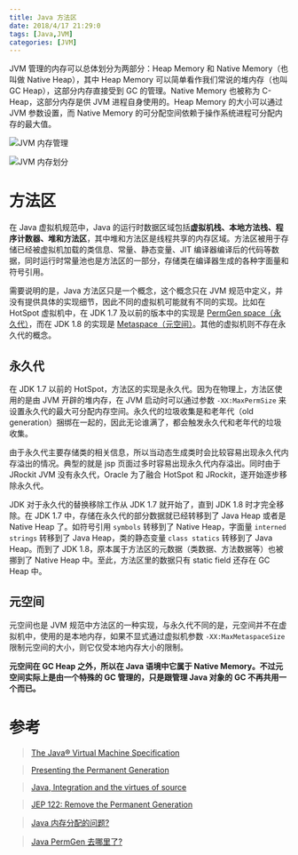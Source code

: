 ```yaml
---
title: Java 方法区
date: 2018/4/17 21:29:0
tags: [Java,JVM]
categories: [JVM]
---
```

JVM 管理的内存可以总体划分为两部分：Heap Memory 和 Native Memory（也叫做 Native Heap），其中 Heap Memory 可以简单看作我们常说的堆内存（也叫 GC Heap），这部分内存直接受到 GC 的管理。Native Memory 也被称为 C-Heap，这部分内存是供 JVM 进程自身使用的。Heap Memory 的大小可以通过 JVM 参数设置，而 Native Memory 的可分配空间依赖于操作系统进程可分配内存的最大值。  

<!--more-->

![JVM 内存管理](https://cdn.jsdelivr.net/gh/nekolr/image-hosting@201911242036/2019/07/12/gzM.png)

![JVM 内存划分](https://cdn.jsdelivr.net/gh/nekolr/image-hosting@201911242036/2019/07/12/VAD.png)

# 方法区
在 Java 虚拟机规范中，Java 的运行时数据区域包括**虚拟机栈、本地方法栈、程序计数器、堆和方法区**，其中堆和方法区是线程共享的内存区域。方法区被用于存储已经被虚拟机加载的类信息、常量、静态变量、JIT 编译器编译后的代码等数据，同时运行时常量池也是方法区的一部分，存储类在编译器生成的各种字面量和符号引用。

需要说明的是，Java 方法区只是一个概念，这个概念只在 JVM 规范中定义，并没有提供具体的实现细节，因此不同的虚拟机可能就有不同的实现。比如在 HotSpot 虚拟机中，在 JDK 1.7 及以前的版本中的实现是 [PermGen space（永久代）](https://plumbr.io/outofmemoryerror/permgen-space)，而在 JDK 1.8 的实现是 [Metaspace（元空间）](https://plumbr.io/outofmemoryerror/metaspace)。其他的虚拟机则不存在永久代的概念。

## 永久代
在 JDK 1.7 以前的 HotSpot，方法区的实现是永久代。因为在物理上，方法区使用的是由 JVM 开辟的堆内存，在 JVM 启动时可以通过参数 `-XX:MaxPermSize` 来设置永久代的最大可分配内存空间。永久代的垃圾收集是和老年代（old generation）捆绑在一起的，因此无论谁满了，都会触发永久代和老年代的垃圾收集。

由于永久代主要存储类的相关信息，所以当动态生成类时会比较容易出现永久代内存溢出的情况。典型的就是 jsp 页面过多时容易出现永久代内存溢出。同时由于 JRockit JVM 没有永久代，Oracle 为了融合 HotSpot 和 JRockit，遂开始逐步移除永久代。

JDK 对于永久代的替换移除工作从 JDK 1.7 就开始了，直到 JDK 1.8 时才完全移除。在 JDK 1.7 中，存储在永久代的部分数据就已经转移到了 Java Heap 或者是 Native Heap 了。如符号引用 `symbols` 转移到了 Native Heap，字面量 `interned strings` 转移到了 Java Heap，类的静态变量 `class statics` 转移到了 Java Heap。而到了 JDK 1.8，原本属于方法区的元数据（类数据、方法数据等）也被挪到了 Native Heap 中。至此，方法区里的数据只有 static field 还存在 GC Heap 中。

## 元空间
元空间也是 JVM 规范中方法区的一种实现，与永久代不同的是，元空间并不在虚拟机中，使用的是本地内存，如果不显式通过虚拟机参数 `-XX:MaxMetaspaceSize` 限制元空间的大小，则它仅受本地内存大小的限制。

**元空间在 GC Heap 之外，所以在 Java 语境中它属于 Native Memory。不过元空间实际上是由一个特殊的 GC 管理的，只是跟管理 Java 对象的 GC 不再共用一个而已。**

# 参考
> [The Java® Virtual Machine Specification](https://docs.oracle.com/javase/specs/jvms/se7/html/jvms-2.html#jvms-2.5.4)

>[Presenting the Permanent Generation](https://blogs.oracle.com/jonthecollector/presenting-the-permanent-generation)

> [Java, Integration and the virtues of source](https://sourcevirtues.com/2013/01/14/java-heap-space-and-native-heap-problems/)

> [JEP 122: Remove the Permanent Generation](http://openjdk.java.net/jeps/122)

> [Java 内存分配的问题?](https://www.zhihu.com/question/35362838/answer/62443668)

> [Java PermGen 去哪里了?](http://ifeve.com/java-permgen-removed/)